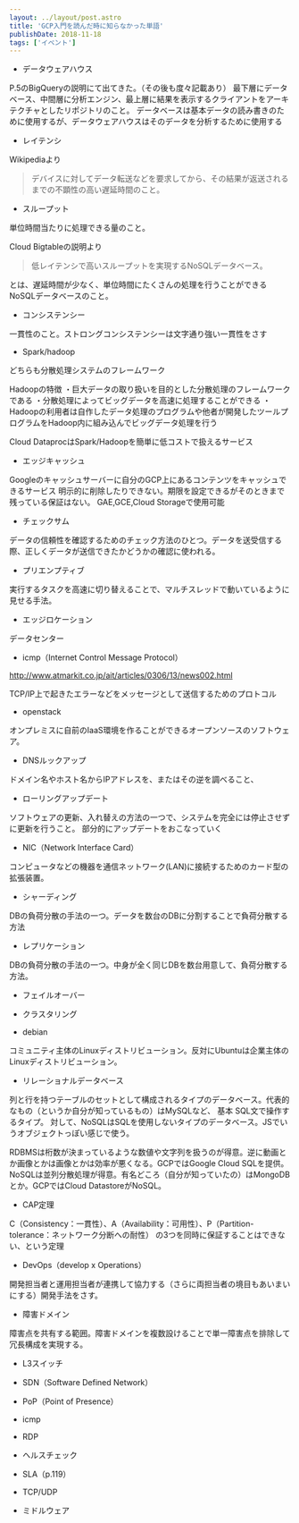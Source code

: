 ```yaml
---
layout: ../layout/post.astro
title: 'GCP入門を読んだ時に知らなかった単語'
publishDate: 2018-11-18
tags: ['イベント']
---
```


- データウェアハウス

P.5のBigQueryの説明にて出てきた。（その後も度々記載あり）
最下層にデータベース、中間層に分析エンジン、最上層に結果を表示するクライアントをアーキテクチャとしたリポジトリのこと。
データベースは基本データの読み書きのために使用するが、データウェアハウスはそのデータを分析するために使用する

- レイテンシ

Wikipediaより

> デバイスに対してデータ転送などを要求してから、その結果が返送されるまでの不顕性の高い遅延時間のこと。

- スループット

単位時間当たりに処理できる量のこと。

Cloud Bigtableの説明より

> 低レイテンシで高いスループットを実現するNoSQLデータベース。

とは、遅延時間が少なく、単位時間にたくさんの処理を行うことができるNoSQLデータベースのこと。

- コンシステンシー

一貫性のこと。ストロングコンシステンシーは文字通り強い一貫性をさす

- Spark/hadoop

どちらも分散処理システムのフレームワーク

Hadoopの特徴
・巨大データの取り扱いを目的とした分散処理のフレームワークである
・分散処理によってビッグデータを高速に処理することができる
・Hadoopの利用者は自作したデータ処理のプログラムや他者が開発したツールプログラムをHadoop内に組み込んでビッグデータ処理を行う

Cloud DataprocはSpark/Hadoopを簡単に低コストで扱えるサービス

- エッジキャッシュ

Googleのキャッシュサーバーに自分のGCP上にあるコンテンツをキャッシュできるサービス
明示的に削除したりできない。期限を設定できるがそのときまで残っている保証はない。
GAE,GCE,Cloud Storageで使用可能

- チェックサム

データの信頼性を確認するためのチェック方法のひとつ。データを送受信する際、正しくデータが送信できたかどうかの確認に使われる。

- プリエンプティブ

実行するタスクを高速に切り替えることで、マルチスレッドで動いているように見せる手法。

- エッジロケーション

データセンター

- icmp（Internet Control Message Protocol）

http://www.atmarkit.co.jp/ait/articles/0306/13/news002.html

TCP/IP上で起きたエラーなどをメッセージとして送信するためのプロトコル

- openstack

オンプレミスに自前のIaaS環境を作ることができるオープンソースのソフトウェア。

- DNSルックアップ

ドメイン名やホスト名からIPアドレスを、またはその逆を調べること、

- ローリングアップデート

ソフトウェアの更新、入れ替えの方法の一つで、システムを完全には停止させずに更新を行うこと。
部分的にアップデートをおこなっていく

- NIC（Network Interface Card）

コンピュータなどの機器を通信ネットワーク(LAN)に接続するためのカード型の拡張装置。

- シャーディング

DBの負荷分散の手法の一つ。データを数台のDBに分割することで負荷分散する方法

- レプリケーション

DBの負荷分散の手法の一つ。中身が全く同じDBを数台用意して、負荷分散する方法。

- フェイルオーバー
- クラスタリング

- debian 

コミュニティ主体のLinuxディストリビューション。反対にUbuntuは企業主体のLinuxディストリビューション。

- リレーショナルデータベース

列と行を持つテーブルのセットとして構成されるタイプのデータベース。代表的なもの（というか自分が知っているもの）はMySQLなど、
基本 SQL文で操作するタイプ。
対して、NoSQLはSQLを使用しないタイプのデータベース。JSでいうオブジェクトっぽい感じで使う。

RDBMSは桁数が決まっているような数値や文字列を扱うのが得意。逆に動画とか画像とかは画像とかは効率が悪くなる。GCPではGoogle Cloud SQLを提供。
NoSQLは並列分散処理が得意。有名どころ（自分が知っていたの）はMongoDBとか。GCPではCloud DatastoreがNoSQL。

- CAP定理

C（Consistency：一貫性）、A（Availability：可用性）、P（Partition-tolerance：ネットワーク分断への耐性）
の3つを同時に保証することはできない、という定理

- DevOps（develop x Operations）

開発担当者と運用担当者が連携して協力する（さらに両担当者の境目もあいまいにする）開発手法をさす。

- 障害ドメイン

障害点を共有する範囲。障害ドメインを複数設けることで単一障害点を排除して冗長構成を実現する。

- L3スイッチ

- SDN（Software Defined Network）

- PoP（Point of Presence）

- icmp

- RDP

- ヘルスチェック

- SLA（p.119）

- TCP/UDP

- ミドルウェア
